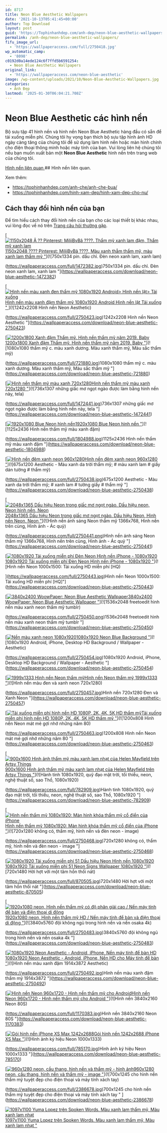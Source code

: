 ```yaml
---
id: 8717
title: Neon Blue Aesthetic Wallpapers
date: '2021-10-13T05:41:45+00:00'
author: Top Download
layout: post
guid: 'https://Tophinhanhdep.com/anh-dep/neon-blue-aesthetic-wallpapers/'
permalink: /anh-dep/neon-blue-aesthetic-wallpapers/
fifu_image_url:
  - 'https://wallpaperaccess.com/full/2750418.jpg'
wp_automatic_camp:
  - '8098'
c0192d0a14ede124c6f7ffd5b6591254:
  - Neon Blue Aesthetic Wallpapers
original_link:
  - 'https://wallpaperaccess.com/neon-blue-aesthetic'
image: /wp-content/uploads/2021/10/Neon-Blue-Aesthetic-Wallpapers.jpg
categories:
  - Ảnh Đẹp
lastmod: '2025-01-30T06:04:21.708Z'
---
```

# Neon Blue Aesthetic các hình nền

Bộ sưu tập 41 hình nền và hình nền Neon Blue Aesthetic hàng đầu có sẵn để tải xuống miễn phí. Chúng tôi hy vọng bạn thích bộ sưu tập hình ảnh HD ngày càng tăng của chúng tôi để sử dụng làm hình nền hoặc màn hình chính cho điện thoại thông minh hoặc máy tính của bạn. Vui lòng liên hệ chúng tôi nếu bạn muốn xuất bản một **Neon Blue Aesthetic** hình nền trên trang web của chúng tôi.

[Hình nền liên quan ](#related) ## Hình nền liên quan.

   
 Xem thêm:

   
- <https://tophinhanhdep.com/anh-che/anh-che-bua/>
- <https://tophinhanhdep.com/hinh-xam-dep/hinh-xam-dep-cho-nu/>

## Cách thay đổi hình nền của bạn

Để tìm hiểu cách thay đổi hình nền của bạn cho các loại thiết bị khác nhau, vui lòng đọc về nó trên [Trang câu hỏi thường gặp](https://tophinhanhdep.com/faq/).

  
[[![1150x2048 Â ?? Pinterest: MiliiBvBâ ????.  Thẩm mỹ xanh lam đậm, Thẩm mỹ xanh lam](https://wallpaperaccess.com/full/2750418.jpg)1150x2048 ???? Pinterest: MiliiBvBâ ????. Màu xanh thẫm thẩm mỹ, màu xanh lam thẩm mỹ "](https://wallpaperaccess.com/download/neon-blue-aesthetic-2750418)](![750x1334 pin.  dấu chỉ.  Đèn neon xanh lam, xanh lam)

(https://wallpaperaccess.com/full/1472382.jpg)750x1334 pin. dấu chỉ. Đèn neon xanh lam, xanh lam "](https://wallpaperaccess.com/download/neon-blue-aesthetic-1472382)

[[![Hình nền màu xanh đen thẩm mỹ 1080x1920 Android> Hình nền lật> Tải xuống]()Hình nền màu xanh đậm thẩm mỹ 1080x1920 Android Hình nền lật Tải xuống " ](https://wallpaperaccess.com/download/neon-blue-aesthetic-2750420)](![1242x2208 Hình nền Neon Aesthetic)

(https://wallpaperaccess.com/full/2750423.jpg)1242x2208 Hình nền Neon Aesthetic "](https://wallpaperaccess.com/download/neon-blue-aesthetic-2750423)

[[![1200x1800 Xanh đậm Thẩm mỹ.  Hình nền thẩm mỹ năm 2019. Baby](https://wallpaperaccess.com/full/1548390.jpg)1200x1800 Xanh đậm Thẩm mỹ. Hình nền thẩm mỹ năm 2019. Baby "](https://wallpaperaccess.com/download/neon-blue-aesthetic-1548390)](![1080x1080 thẩm mỹ c.  màu xanh dương.  Màu xanh thẩm mỹ, Màu sắc thẩm mỹ)

(https://wallpaperaccess.com/full/721880.jpg)1080x1080 thẩm mỹ c. màu xanh dương. Màu xanh thẩm mỹ, Màu sắc thẩm mỹ "](https://wallpaperaccess.com/download/neon-blue-aesthetic-721880)

[[![Hình nền thẩm mỹ màu xanh 720x1280](https://wallpaperaccess.com/full/1170006.jpg)Hình nền thẩm mỹ màu xanh 720x1280 "](https://wallpaperaccess.com/download/neon-blue-aesthetic-1170006)](![736x1307 những giấc mơ ngọt ngào được làm bằng hình nền này, tela)

(https://wallpaperaccess.com/full/1472441.jpg)736x1307 những giấc mơ ngọt ngào được làm bằng hình nền này, tela "](https://wallpaperaccess.com/download/neon-blue-aesthetic-1472441)

[[![1920x1080 Blue Neon hình nền](https://wallpaperaccess.com/full/1393923.jpg)1920x1080 Blue Neon hình nền "](https://wallpaperaccess.com/download/neon-blue-aesthetic-1393923)](![1125x2436 Hình nền thẩm mỹ màu xanh đậm)

(https://wallpaperaccess.com/full/1804988.jpg)1125x2436 Hình nền thẩm mỹ màu xanh đậm "](https://wallpaperaccess.com/download/neon-blue-aesthetic-1804988)

[[![Hình nền đêm xanh neon 960x1280](https://wallpaperaccess.com/full/2750437.jpg)Hình nền đêm xanh neon 960x1280 "](https://wallpaperaccess.com/download/neon-blue-aesthetic-2750437)](![675x1200 Aesthetic - Màu xanh da trời thẩm mỹ;  # màu xanh lam # giấy dán tường # thẩm mỹ)

(https://wallpaperaccess.com/full/2750438.jpg)675x1200 Aesthetic - Màu xanh da trời thẩm mỹ; # xanh lam # tường giấy # thẩm mỹ "](https://wallpaperaccess.com/download/neon-blue-aesthetic-2750438)

[[![2048x1365 Dấu hiệu Neon trong giấc mơ ngọt ngào.  Dấu hiệu neon, Neon hình nền, Neon](https://wallpaperaccess.com/full/623626.jpg)2048x1365 Dấu hiệu Neon trong giấc mơ ngọt ngào. Dấu hiệu Neon, Hình nền Neon, Neon "](https://wallpaperaccess.com/download/neon-blue-aesthetic-623626)](![Hình nền ánh sáng Neon thẩm mỹ 1366x768, Hình nền trên cùng, Hình ảnh - Ác quỷ)

(https://wallpaperaccess.com/full/2750441.png)Hình nền ánh sáng Neon thẩm mỹ 1366x768, Hình nền trên cùng, Hình ảnh - Ác quỷ "](https://wallpaperaccess.com/download/neon-blue-aesthetic-2750441)

[[![1080x1920 Tải xuống miễn phí Đèn Neon Hình nền iPhone - 1080x1920](https://wallpaperaccess.com/full/2750442.jpg)1080x1920 Tải xuống miễn phí Đèn Neon Hình nền iPhone - 1080x1920 "](https://wallpaperaccess.com/download/neon-blue-aesthetic-2750442)](![Hình nền Neon 1000x1500: Tải xuống HD miễn phí [HQ)

](https://wallpaperaccess.com/full/2750443.jpg)Hình nền Neon 1000x1500: Tải xuống HD miễn phí \[HQ\]"](https://wallpaperaccess.com/download/neon-blue-aesthetic-2750443)

[[![3840x2400 WoowPaper: Neon Blue Aesthetic Wallpaper](https://wallpaperaccess.com/full/2750444.jpg)3840x2400 WoowPaper: Neon Blue Aesthetic Wallpaper "](https://wallpaperaccess.com/download/neon-blue-aesthetic-2750444)](![1536x2048 freetoedit hình nền màu xanh neon thẩm mỹ tumblr)

(https://wallpaperaccess.com/full/2750450.png)1536x2048 freetoedit hình nền màu xanh neon thẩm mỹ tumblr "](https://wallpaperaccess.com/download/neon-blue-aesthetic-2750450)

[[![Nền màu xanh neon 1080x1920](https://wallpaperaccess.com/full/1186070.jpg)1080x1920 Neon Blue Background "](https://wallpaperaccess.com/download/neon-blue-aesthetic-1186070)](![1080x1920 Android, iPhone, Desktop HD Background / Wallpaper - Aesthetic)

(https://wallpaperaccess.com/full/2750454.jpg)1080x1920 Android, iPhone, Desktop HD Background / Wallpaper - Aesthetic "](https://wallpaperaccess.com/download/neon-blue-aesthetic-2750454)

[[![1999x1333 Hình nền Neon thẩm mỹ](https://wallpaperaccess.com/full/2750456.jpg)Hình nền Neon thẩm mỹ 1999x1333 "](https://wallpaperaccess.com/download/neon-blue-aesthetic-2750456)](![Hình nền màu đen và xanh neon 720x1280)

(https://wallpaperaccess.com/full/2750457.jpg)Hình nền 720x1280 Đen và Xanh Neon "](https://wallpaperaccess.com/download/neon-blue-aesthetic-2750457)

[[![Tải xuống miễn phí hình nền HD 1080P, 2K, 4K, 5K HD thẩm mỹ](https://wallpaperaccess.com/full/1585972.jpg)Tải xuống miễn phí hình nền HD 1080P, 2K, 4K, 5K HD thẩm mỹ "](https://wallpaperaccess.com/download/neon-blue-aesthetic-1585972)](![1200x808 Hình nền Neon mát mẻ gợi nhớ những năm 80)

(https://wallpaperaccess.com/full/2750463.jpg)1200x808 Hình nền Neon mát mẻ gợi nhớ những năm 80 "](https://wallpaperaccess.com/download/neon-blue-aesthetic-2750463)

[[![900x1600 Hình ảnh thẩm mỹ màu xanh lam nhạt của Helen Mayfield trên Artsy Things](https://wallpaperaccess.com/full/1472395.jpg)900x1600 Hình ảnh thẩm mỹ màu xanh lam nhạt của Helen Mayfield trên Artsy Things "](https://wallpaperaccess.com/download/neon-blue-aesthetic-1472395)](![Hành tinh 1080x1920, quỹ đạo mặt trời, tối thiểu, neon, nghệ thuật số, sao Thổ, 1080x1920)

(https://wallpaperaccess.com/full/782909.jpg)Hành tinh 1080x1920, quỹ đạo mặt trời, tối thiểu, neon, nghệ thuật số, sao Thổ, 1080x1920 "](https://wallpaperaccess.com/download/neon-blue-aesthetic-782909)

[[![Hình nền thẩm mỹ 1080x1920: Màn hình khóa thẩm mỹ cổ điển của iPhone](https://wallpaperaccess.com/full/2750466.jpg)Hình nền thẩm mỹ 1080x1920: Màn hình khóa thẩm mỹ cổ điển của iPhone "](https://wallpaperaccess.com/download/neon-blue-aesthetic-2750466)](![720x1280 không có, thẩm mỹ, hình nền và đèn neon - image)

(https://wallpaperaccess.com/full/2750468.jpg)720x1280 không có, thẩm mỹ, hình nền và đèn neon - image "](https://wallpaperaccess.com/download/neon-blue-aesthetic-2750468)

[[![1080x1920 Tải xuống miễn phí 51 Dấu hiệu Neon Hình nền 1080x1920](https://wallpaperaccess.com/full/2344230.jpg)1080x1920 Tải xuống miễn phí 51 Neon Signs Wallpaper 1080x1920 "](https://wallpaperaccess.com/download/neon-blue-aesthetic-2344230)](![720x1480 Hời hợt với một tâm hồn thối nát)

(https://wallpaperaccess.com/full/870505.jpg)720x1480 Hời hợt với một tâm hồn thối nát "](https://wallpaperaccess.com/download/neon-blue-aesthetic-870505)

[[![1920x1080 neon, Hình nền thẩm mỹ có độ phân giải cao / Nền máy tính để bàn và điện thoại di động](https://wallpaperaccess.com/full/250418.jpg)1920x1080 neon, Hình nền thẩm mỹ HD / Nền máy tính để bàn và điện thoại di động "](https://wallpaperaccess.com/download/neon-blue-aesthetic-250418)](![3840x5760 đội không ngủ trong hình nền và nền osaka 4k)

(https://wallpaperaccess.com/full/2750483.jpg)3840x5760 đội không ngủ trong hình nền và nền osaka 4k "](https://wallpaperaccess.com/download/neon-blue-aesthetic-2750483)

[[![1080x1920 Neon Aesthetic - Android, iPhone, Nền máy tính để bàn HD](https://wallpaperaccess.com/full/2750490.jpg)1080x1920 Neon Aesthetic - Android, iPhone, Nền HD cho Máy tính để bàn "](https://wallpaperaccess.com/download/neon-blue-aesthetic-2750490)](![Hình nền màu xanh đậm 1914x3872 Aesthetic)

(https://wallpaperaccess.com/full/2750492.jpg)Hình nền màu xanh đậm thẩm mỹ 1914x3872 "](https://wallpaperaccess.com/download/neon-blue-aesthetic-2750492)

[[![Hình nền Neon 960x1720 - Hình nền thẩm mỹ cho Android](https://wallpaperaccess.com/full/2750499.jpg)Hình nền Neon 960x1720 - Hình nền thẩm mỹ cho Android "](https://wallpaperaccess.com/download/neon-blue-aesthetic-2750499)](![Hình nền 3840x2160 Neon 80S)

(https://wallpaperaccess.com/full/1170383.jpg)Hình nền 3840x2160 Neon 80S "](https://wallpaperaccess.com/download/neon-blue-aesthetic-1170383)

[[![Gói hình nền iPhone XS Max 1242x2688](https://wallpaperaccess.com/full/870517.png)Gói hình nền 1242x2688 iPhone XS Max "](https://wallpaperaccess.com/download/neon-blue-aesthetic-870517)](![Hình ảnh ký hiệu Neon 1000x1333)

(https://wallpaperaccess.com/full/785170.jpg)Hình ảnh ký hiệu Neon 1000x1333 "](https://wallpaperaccess.com/download/neon-blue-aesthetic-785170)

 [[![960x1280 neon, cầu thang, hình nền và thẩm mỹ - hình ảnh](https://wallpaperaccess.com/full/2750507.jpg)960x1280 neon, cầu thang, hình nền và thẩm mỹ - image "](https://wallpaperaccess.com/download/neon-blue-aesthetic-2750507)](![700x1245 cho hình nền thẩm mỹ tuyệt đẹp cho điện thoại và máy tính xách tay)

(https://wallpaperaccess.com/full/2386678.jpg)700x1245 cho hình nền thẩm mỹ tuyệt đẹp cho điện thoại và máy tính xách tay " ](https://wallpaperaccess.com/download/neon-blue-aesthetic-2386678)

[![1097x1100 Yuma Lopez trên Spoken Words.  Màu xanh lam thẩm mỹ, Màu xanh lam nhạt](https://wallpaperaccess.com/full/2750511.jpg)1097x1100 Yuma Lopez trên Spoken Words. Màu xanh lam thẩm mỹ, Màu xanh lam nhạt "](https://wallpaperaccess.com/download/neon-blue-aesthetic-2750511)
